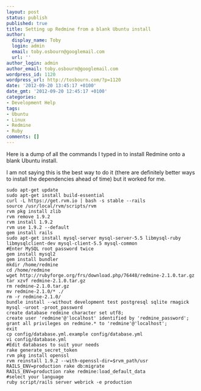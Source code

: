 ```yaml
---
layout: post
status: publish
published: true
title: Setting up Redmine from a blank Ubuntu install
author:
  display_name: Toby
  login: admin
  email: toby.osbourn@googlemail.com
  url: ''
author_login: admin
author_email: toby.osbourn@googlemail.com
wordpress_id: 1120
wordpress_url: http://tosbourn.com/?p=1120
date: '2012-09-20 13:45:17 +0100'
date_gmt: '2012-09-20 12:45:17 +0100'
categories:
- Development Help
tags:
- Ubuntu
- Linux
- Redmine
- Ruby
comments: []
---
```

<p>Here is a dump of all the commands I typed in to install Redmine onto a blank Ubuntu install.</p>
<p>I am not saying this is the best way to do it (there are definitely better ways to install the dependencies ahead of time) but it worked for me.</p>
<pre><code>sudo apt-get update
sudo apt-get install build-essential
curl -L https://get.rvm.io | bash -s stable --rails
source /usr/local/rvm/scripts/rvm
rvm pkg install zlib
rvm remove 1.9.2
rvm install 1.9.2
rvm use 1.9.2 --default
gem install rails
sudo apt-get install mysql-server mysql-server-5.5 libmysql-ruby libmysqlclient-dev mysql-client-5.5 mysql-common
#Enter MySQL root password twice
gem install mysql2
gem install bundler
mkdir /home/redmine
cd /home/redmine
wget http://rubyforge.org/frs/download.php/76448/redmine-2.1.0.tar.gz
tar xzvf redmine-2.1.0.tar.gz
rm redmine-2.1.0.tar.gz 
mv redmine-2.1.0/* ./
rm -r redmine-2.1.0/
bundle install --without development test postgresql sqlite rmagick
mysql -uroot -proot_password
create database redmine character set utf8;
create user 'redmine'@'localhost' identified by 'redmine_password';
grant all privileges on redmine.* to 'redmine'@'localhost';
exit
cp config/database.yml.example config/database.yml
vi config/database.yml
#Edit databases to suit your needs
rake generate_secret_token
rvm pkg install openssl
rvm reinstall 1.9.2 --with-openssl-dir=$rvm_path/usr
RAILS_ENV=production rake db:migrate
RAILS_ENV=production rake redmine:load_default_data
#select your language
ruby script/rails server webrick -e production 
</code></pre>
